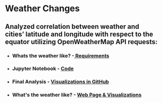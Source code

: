 # Weather Changes

## Analyzed correlation between weather and cities’ latitude and longitude with respect to the equator utilizing OpenWeatherMap API requests:

* ### Whats the weather like? -[ Requirements ](https://github.com/mjvillacresesn/Weather-Changes/blob/master/WeatherPy/README.md)
* ### Jupyter Notebook - [ Code ](https://github.com/mjvillacresesn/Weather-Changes/blob/master/WeatherPy/WeatherPy_starter.ipynb)
* ### Final Analysis - [ Visualizations in GitHub ](https://github.com/mjvillacresesn/Weather-Changes/blob/master/WeatherPy/Weather-Analysis.md)
* ### What's the weather like? - [ Web Page & Visualizations](https://mjvillacresesn.github.io/WeatherChanges_Web.html)





















